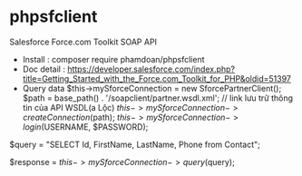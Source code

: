 # phpsfclient
Salesforce Force.com Toolkit SOAP API
- Install : composer require phamdoan/phpsfclient
- Doc detail : https://developer.salesforce.com/index.php?title=Getting_Started_with_the_Force.com_Toolkit_for_PHP&oldid=51397
- Query data
$this->mySforceConnection = new SforcePartnerClient();
$path = base_path() . '/soapclient/partner.wsdl.xml'; // link lưu trữ thông tin của API WSDL(a Lộc)
$this->mySforceConnection->createConnection($path);
$this->mySforceConnection->login($USERNAME, $PASSWORD);

$query = "SELECT Id, FirstName, LastName, Phone from Contact";

$response = $this->mySforceConnection->query($query);
